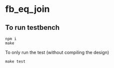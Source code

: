 # fb_eq_join

## To run testbench
```
npm i
make
```

To only run the test (without compiling the design)
```
make test
```
